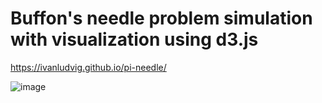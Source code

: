 # Buffon's needle problem simulation with visualization using d3.js
https://ivanludvig.github.io/pi-needle/

![image](https://user-images.githubusercontent.com/11643433/170091336-226292d7-9f44-4dfb-8304-3a0f411c3c7c.png)
